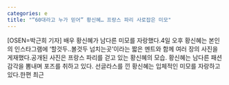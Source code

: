 ```yaml
---
categories: e
title: "“60대라고 누가 믿어” 황신혜… 프랑스 파리 사로잡은 미모"
---
```

[OSEN=박근희 기자] 배우 황신혜가 남다른 미모를 자랑했다.4일 오후 황신혜는 본인의 인스타그램에 ‘할것두..볼것두 넘치는곳’이라는 짧은 멘트와 함께 여러 장의 사진을 게재했다.공개된 사진은 프랑스 파리를 걷고 있는 황신혜의 모습. 황신혜는 남다른 패션 감각을 뽐내며 포즈를 취하고 있다. 선글라스를 낀 황신혜는 입체적인 미모를 자랑하고 있다.한편 최근 